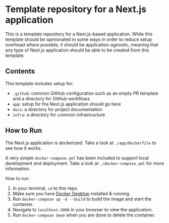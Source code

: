 # Template repository for a Next.js application

This is a template repository for a Next.js-based application. While this template should be opinionated in some ways in order to reduce setup overhead where possible, it should be application-agnostic, meaning that any type of Next.js application should be able to be created from this template.

## Contents

This template includes setup for:

- `.github`: common GitHub configuration such as an empty PR template and a directory for GitHub workflows
- `app`: setup for the Next.js application should go here
- `docs`: a directory for project documentation
- `infra`: a directory for common infrastructure

## How to Run

The Next.js application is dockerized. Take a look at `./app/Dockerfile` to see how it works.

A very simple `docker-compose.yml` has been included to support local development and deployment. Take a look at `./docker-compose.yml` for more information.

How to run:

1. In your terminal, `cd` to this repo.
2. Make sure you have [Docker Desktop](https://www.docker.com/products/docker-desktop/) installed & running.
3. Run `docker-compose up -d --build` to build the image and start the container.
4. Navigate to `localhost:3000` in your browser to view the application.
5. Run `docker-compose down` when you are done to delete the container.
